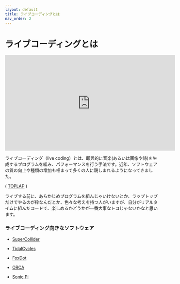 ```yaml
---
layout: default
title: ライブコーディングとは
nav_order: 2
---
```


# **ライブコーディングとは**

<iframe width="560" height="315" src="https://www.youtube.com/embed/FenTeBMkAsQ" frameborder="0" allow="accelerometer; autoplay; clipboard-write; encrypted-media; gyroscope; picture-in-picture" allowfullscreen></iframe>


ライブコーディング（live coding）とは、即興的に音楽(あるいは画像や詩)を生成するプログラムを組み、パフォーマンスを行う手法です。近年、ソフトウェアの質の向上や種類の増加も相まって多くの人に親しまれるようになってきました。

( [TOPLAP](https://toplap.org/) )

ライブする前に、あらかじめプログラムを組んじゃいけないとか、ラップトップだけでやるのが粋なんだとか、色々な考えを持つ人がいますが、自分がリアルタイムに組んだコードで、楽しめるかどうかが一番大事なトコじゃないかなと思います。

### ライブコーディング向きなソフトウェア

* [SuperCollider](https://supercollider.github.io/)

* [TidalCycles](https://tidalcycles.org/index.php/Welcome)

* [FoxDot](https://foxdot.org/)

* [ORCA](https://github.com/hundredrabbits/Orca)

* [Sonic Pi](https://sonic-pi.net/)
